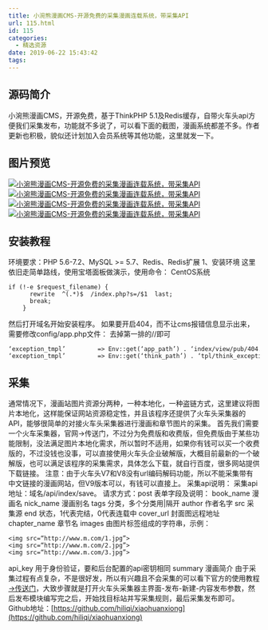 ```yaml
---
title: 小涴熊漫画CMS-开源免费的采集漫画连载系统，带采集API
url: 115.html
id: 115
categories:
  - 精选资源
date: 2019-06-22 15:43:42
tags:
---
```


源码简介
----

小涴熊漫画CMS，开源免费，基于ThinkPHP 5.1及Redis缓存，自带火车头api方便我们采集发布，功能就不多说了，可以看下面的截图，漫画系统都差不多。作者更新也积极，貌似还计划加入会员系统等其他功能，这里就发一下。

图片预览
----

[![小涴熊漫画CMS-开源免费的采集漫画连载系统，带采集API](https://www.mosq.cn/usr/uploads/sina/5cc3f8bea185f.jpg "小涴熊漫画CMS-开源免费的采集漫画连载系统，带采集API")](https://www.mosq.cn/usr/uploads/sina/5cc3f8bea185f.jpg) [![小涴熊漫画CMS-开源免费的采集漫画连载系统，带采集API](https://www.mosq.cn/usr/uploads/sina/5cc3f8beaecdc.jpg "小涴熊漫画CMS-开源免费的采集漫画连载系统，带采集API")](https://www.mosq.cn/usr/uploads/sina/5cc3f8beaecdc.jpg) [![小涴熊漫画CMS-开源免费的采集漫画连载系统，带采集API](https://www.mosq.cn/usr/uploads/sina/5cc3f8bebad18.jpg "小涴熊漫画CMS-开源免费的采集漫画连载系统，带采集API")](https://www.mosq.cn/usr/uploads/sina/5cc3f8bebad18.jpg) [![小涴熊漫画CMS-开源免费的采集漫画连载系统，带采集API](https://www.mosq.cn/usr/uploads/sina/5cc3f8becdac3.jpg "小涴熊漫画CMS-开源免费的采集漫画连载系统，带采集API")](https://www.mosq.cn/usr/uploads/sina/5cc3f8becdac3.jpg)

安装教程
----

环境要求：PHP 5.6-7.2、MySQL >= 5.7、Redis、Redis扩展 1、安装环境 这里依旧走简单路线，使用宝塔面板做演示，使用命令： CentOS系统

    if (!-e $request_filename) {    
          rewrite  ^(.*)$  /index.php?s=/$1  last;    
          break;    
        }

然后打开域名开始安装程序。 如果要开启404，而不让cms报错信息显示出来，需要修改config/app.php文件： 去掉第一排的//即可

    ‘exception_tmpl’         => Env::get(‘app_path’) . ‘index/view/pub/404.html’,  
    ‘exception_tmpl’         => Env::get(‘think_path’) . ‘tpl/think_exception.tpl’,

采集
--

通常情况下，漫画站图片资源分两种，一种本地化，一种盗链方式，这里建议将图片本地化，这样能保证网站资源稳定性，并且该程序还提供了火车头采集器的API，能够很简单的对接火车头采集器进行漫画和章节图片的采集。 首先我们需要一个火车采集器，官网→传送门，不过分为免费版和收费版，但免费版由于某些功能限制，没法满足图片本地化需求，所以暂时不适用，如果你有钱可以买一个收费版的，不过没钱也没事，可以直接使用火车头企业破解版，大概目前最新的一个破解版，也可以满足该程序的采集需求，具体怎么下载，就自行百度，很多网站提供下载链接。 注意：由于火车头V7和V8没有url编码解码功能，所以不能采集带有中文链接的漫画网站，但V9版本可以，有钱可以直接上。 采集api说明： 采集api地址：域名/api/index/save。 请求方式：post 表单字段及说明： book\_name 漫画名 nick\_name 漫画别名 tags 分类，多个分类用|隔开 author 作者名字 src 采集源 end 状态，1代表完结，0代表连载中 cover\_url 封面图远程地址 chapter\_name 章节名 images 由图片标签组成的字符串，示例：

    <img src=“http://www.m.com/1.jpg”>
    <img src=“http://www.m.com/2.jpg”>
    <img src=“http://www.m.com/3.jpg”>

api_key 用于身份验证，要和后台配置的api密钥相同 summary 漫画简介 由于采集过程有点复杂，不是很好发，所以有兴趣且不会采集的可以看下官方的使用教程[→传送门](https://www.kancloud.cn/hiliqi/xwx_comic_cms/962155)，大致步骤就是打开火车头采集器主界面-发布-新建-内容发布参数，然后发布模块编写完之后，开始找目标站并写采集规则，最后采集发布即可。 Github地址：[https://github.com/hiliqi/xiaohuanxiong](https://github.com/hiliqi/xiaohuanxiong)
